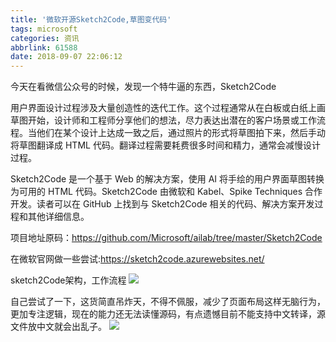 ```yaml
---
title: '微软开源Sketch2Code,草图变代码'
tags: microsoft
categories: 资讯
abbrlink: 61588
date: 2018-09-07 22:06:12
---
```

今天在看微信公众号的时候，发现一个特牛逼的东西，Sketch2Code

用户界面设计过程涉及大量创造性的迭代工作。这个过程通常从在白板或白纸上画草图开始，设计师和工程师分享他们的想法，尽力表达出潜在的客户场景或工作流程。当他们在某个设计上达成一致之后，通过照片的形式将草图拍下来，然后手动将草图翻译成 HTML 代码。翻译过程需要耗费很多时间和精力，通常会减慢设计过程。

Sketch2Code 是一个基于 Web 的解决方案，使用 AI 将手绘的用户界面草图转换为可用的 HTML 代码。Sketch2Code 由微软和 Kabel、Spike Techniques 合作开发。读者可以在 GitHub 上找到与 Sketch2Code 相关的代码、解决方案开发过程和其他详细信息。

项目地址原码：https://github.com/Microsoft/ailab/tree/master/Sketch2Code

在微软官网做一些尝试:https://sketch2code.azurewebsites.net/

sketch2Code架构，工作流程
![](https://ws1.sinaimg.cn/large/0069RVTdgy1fv1c28bj9yj30m80b6mxi.jpg)

自己尝试了一下，这货简直吊炸天，不得不佩服，减少了页面布局这样无脑行为，更加专注逻辑，现在的能力还无法读懂源码，有点遗憾目前不能支持中文转译，源文件放中文就会出乱子。
![](https://ws3.sinaimg.cn/large/0069RVTdgy1fv1ckm1k0rj31060h8dkx.jpg)